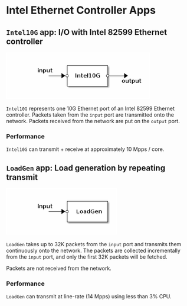 # Intel Ethernet Controller Apps

## `Intel10G` app: I/O with Intel 82599 Ethernet controller

![Intel10G](.images/Intel10G.png)

`Intel10G` represents one 10G Ethernet port of an Intel 82599
Ethernet controller. Packets taken from the `input` port are
transmitted onto the network. Packets received from the network are
put on the `output` port.

### Performance

`Intel10G` can transmit + receive at approximately 10 Mpps / core.

## `LoadGen` app: Load generation by repeating transmit

![LoadGen](.images/LoadGen.png)

`LoadGen` takes up to 32K packets from the `input` port and transmits
them continuously onto the network. The packets are collected
incrementally from the `input` port, and only the first 32K packets
will be fetched.

Packets are not received from the network.

### Performance

`LoadGen` can transmit at line-rate (14 Mpps) using less than 3% CPU.


